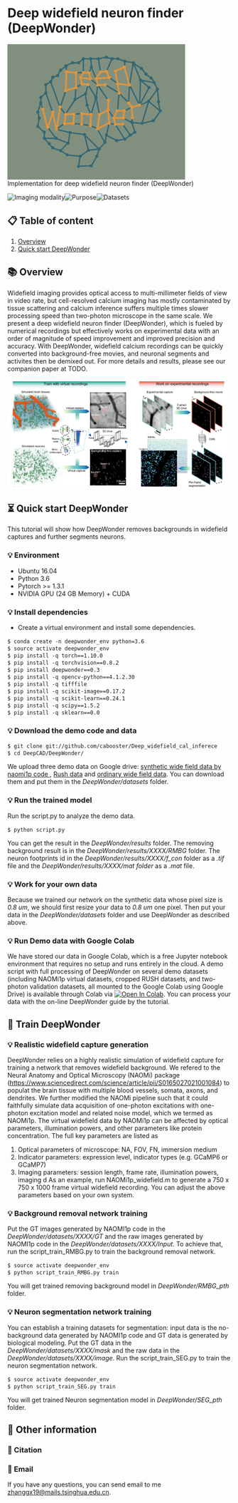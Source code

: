 # Deep widefield neuron finder (DeepWonder)
<img src="img/deepwonder_logo.png" width="400" align="center">
Implementation for deep widefield neuron finder (DeepWonder)

![Imaging modality](https://img.shields.io/badge/Imaging%20modality-Wide--filed%20SIngle--photon-brightgreen)![Purpose](https://img.shields.io/badge/Purpose-Neuron%20analysis-orange)![Datasets](https://img.shields.io/badge/Datasets-Synthetic%20biological%20images-blue)

## 📋 Table of content
 1. [Overview](#Overview)
 2. [Quick start DeepWonder](#Start)

## **📚** Overview <a name="Overview"></a>
Widefield imaging provides optical access to multi-millimeter fields of view in video rate, but cell-resolved calcium imaging has mostly contaminated by tissue scattering and calcium inference suffers multiple times slower processing speed than two-photon microscope in the same scale. We present a deep widefield neuron finder (DeepWonder), which is fueled by numerical recordings but effectively works on experimental data with an order of magnitude of speed improvement and improved precision and accuracy. With DeepWonder, widefield calcium recordings can be quickly converted into background-free movies, and neuronal segments and activites then be demixed out. For more details and results, please see our companion paper at TODO.

<img src="img/Workflow.png" width="600" align="center">

## **⏳** Quick start DeepWonder <a name="Start"></a>
This tutorial will show how DeepWonder removes backgrounds in  widefield captures and further segments neurons.
### **💡** Environment <a name="Environment"></a>
* Ubuntu 16.04 
* Python 3.6
* Pytorch >= 1.3.1
* NVIDIA GPU (24 GB Memory) + CUDA

### **💡** Install dependencies <a name="Dependencies"></a>
* Create a virtual environment and install some dependencies.
```
$ conda create -n deepwonder_env python=3.6
$ source activate deepwonder_env
$ pip install -q torch==1.10.0
$ pip install -q torchvision==0.8.2
$ pip install deepwonder==0.3
$ pip install -q opencv-python==4.1.2.30
$ pip install -q tifffile  
$ pip install -q scikit-image==0.17.2
$ pip install -q scikit-learn==0.24.1
$ pip install -q scipy==1.5.2
$ pip install -q sklearn==0.0
```
### **💡** Download the demo code and data <a name="Download"></a>
```
$ git clone git://github.com/cabooster/Deep_widefield_cal_inferece
$ cd DeepCAD/DeepWonder/
```
We upload three demo data on Google drive: [synthetic wide field data by naomi1p code ](https://drive.google.com/drive/folders/1WiTrL5gRuMUssMYt2uDRDO-5pmmrdNSc?usp=sharing), [Rush data](https://drive.google.com/drive/folders/1CP6CuAmOkAx_hoAhT4h-Pd1o_FTcva9M?usp=sharing) and [ordinary wide field data](https://drive.google.com/drive/folders/1QSqbNWmZTlbctYt0Vh0I529gt-kYNX4w?usp=sharing). You can download them and put them in the *DeepWonder/datasets* folder.
### **💡** Run the trained model <a name="Run"></a>
Run the script.py to analyze the demo data. 
```
$ python script.py 
```
You can get the result in the *DeepWonder/results* folder. The removing background result is in the *DeepWonder/results/XXXX/RMBG* folder. The neuron footprints id in the *DeepWonder/results/XXXX/f_con* folder as a *.tif* file and the *DeepWonder/results/XXXX/mat folder* as a *.mat* file.
### **💡** Work for your own data <a name="Own data"></a>
Because we trained our network on the synthetic data whose pixel size is *0.8 um*, we should first resize your data to *0.8 um* one pixel. Then put your data in the *DeepWonder/datasets* folder and use DeepWonder as described above.
### **💡** Run Demo data with Google Colab <a name="Colab"></a>
We have stored our data in Google Colab, which is a free Jupyter notebook environment that requires no setup and runs entirely in the cloud. A demo script with full processing of DeepWonder on several demo datasets (including NAOMi1p virtual datasets, cropped RUSH datasets, and two-photon validation datasets, all mounted to the Google Colab using Google Drive) is available through Colab via 
[![Open In Colab](https://colab.research.google.com/assets/colab-badge.svg)](https://colab.research.google.com/drive/1cluMDiY0G0NR4j62OkhOd8Cs316EbuDc?usp=sharing).
You can process your data with the on-line DeepWonder guide by the tutorial.
## **🔁** Train DeepWonder <a name="Train"></a>
### **💡** Realistic widefield capture generation <a name="NAOMI"></a>
DeepWonder relies on a highly realistic simulation of widefield capture for training a network that removes widefield background. We refered to the Neural Anatomy and Optical Microscopy (NAOMi) package (https://www.sciencedirect.com/science/article/pii/S0165027021001084) to populat the brain tissue with multiple blood vessels, somata, axons, and dendrites. We further modified the NAOMi pipeline such that it could faithfully simulate data acquisition of one-photon excitations with one-photon excitation model and related noise model, which we termed as NAOMi1p. The virtual widefield data by NAOMi1p can be affected by optical parameters, illumination powers, and other parameters like protein concentration. The full key parameters are listed as
1. Optical parameters of microscope: NA, FOV, FN, immersion medium
2. Indicator parameters: expression level, indicator types (e.g. GCaMP6 or GCaMP7)
3. Imaging parameters: session length, frame rate, illumination powers, imaging d
  As an example, run NAOMi1p_widefield.m to generate a 750 x 750 x 1000 frame virtual widefield recording. You can adjust the above parameters based on your own system.
### **💡** Background removal network training <a name="Train BR"></a>
Put the GT images generated by NAOMI1p code in the *DeepWonder/datasets/XXXX/GT* and the raw images generated by NAOMI1p code in the *DeepWonder/datasets/XXXX/Input*. To achieve that, run the script_train_RMBG.py to train the background removal network.
```
$ source activate deepwonder_env
$ python script_train_RMBG.py train
```
You will get trained removing background model in *DeepWonder/RMBG_pth* folder.
### **💡** Neuron segmentation network training <a name="Train NS"></a>
You can establish a training datasets for segmentation: input data is the no-background data generated by NAOMI1p code and GT data is generated by biological modeling. Put the GT data in the *DeepWonder/datasets/XXXX/mask* and the raw data in the *DeepWonder/datasets/XXXX/image*. Run the script_train_SEG.py to train the neuron segmentation network.

```
$ source activate deepwonder_env
$ python script_train_SEG.py train
```
You will get trained Neuron segmentation model in *DeepWonder/SEG_pth* folder.
## 🤝 Other information <a name="Information"></a>
### **📝** Citation <a name="Citation"></a>



### **📝** Email <a name="Email"></a>
If you have any questions, you can send email to me zhanggx19@mails.tsinghua.edu.cn.
